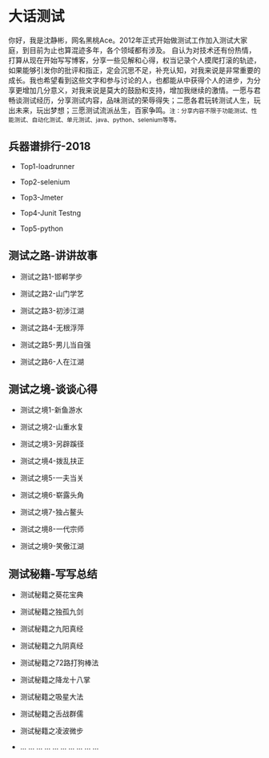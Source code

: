 # 大话测试

你好，我是沈静彬，网名黑桃Ace。2012年正式开始做测试工作加入测试大家庭，到目前为止也算混迹多年，各个领域都有涉及。
自认为对技术还有份热情，打算从现在开始写写博客，分享一些见解和心得，权当记录个人摸爬打滚的轨迹，如果能够引发你的批评和指正，定会沉思不足，补充认知，对我来说是非常重要的成长。我也希望看到这些文字和参与讨论的人，也都能从中获得个人的进步，为分享更增加几分意义，对我来说是莫大的鼓励和支持，增加我继续的激情。一愿与君畅谈测试经历，分享测试内容，品味测试的荣辱得失；二愿各君玩转测试人生，玩出未来，玩出梦想；三愿测试流派丛生，百家争鸣。<small>注：分享内容不限于功能测试、性能测试、自动化测试、单元测试、java、python、selenium等等。</small>

## 兵器谱排行-2018

- Top1-loadrunner

- Top2-selenium

- Top3-Jmeter

- Top4-Junit Testng

- Top5-python

## 测试之路-讲讲故事

- 测试之路1-邯郸学步

- 测试之路2-山门学艺

- 测试之路3-初涉江湖

- 测试之路4-无根浮萍

- 测试之路5-男儿当自强

- 测试之路6-人在江湖

## 测试之境-谈谈心得

- 测试之境1-新鱼游水

- 测试之境2-山重水复

-  测试之境3-另辟蹊径

- 测试之境4-拨乱扶正

- 测试之境5-一夫当关

- 测试之境6-崭露头角

- 测试之境7-独占鳌头

- 测试之境8-一代宗师

- 测试之境9-笑傲江湖

## 测试秘籍-写写总结

- 测试秘籍之葵花宝典

- 测试秘籍之独孤九剑

- 测试秘籍之九阳真经

- 测试秘籍之九阴真经

- 测试秘籍之72路打狗棒法

- 测试秘籍之降龙十八掌

- 测试秘籍之吸星大法

- 测试秘籍之舌战群儒

- 测试秘籍之凌波微步

- ... ... ... ... ... ... ... ... ... ...

